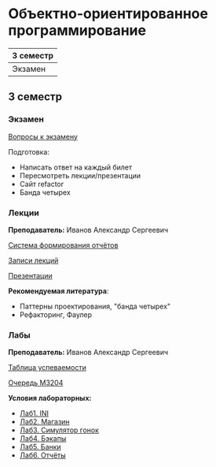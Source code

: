# Объектно-ориентированное программирование

|3 семестр|
|---|
|Экзамен|

## 3 семестр
### Экзамен

[Вопросы к экзамену](../Files/OOP/OOP_exam_questions.docx)

Подготовка:
* Написать ответ на каждый билет
* Пересмотреть лекции/презентации
* Сайт refactor
* Банда четырех

### Лекции

**Преподаватель:** Иванов Александр Сергеевич

[Система формирования отчётов](https://reports.artrey.ru/)

[Записи лекций](https://yadi.sk/d/iGz5-Vunb5dKHA?w=1)

[Презентации](https://drive.google.com/drive/folders/1qvI4ni8HoIOSDKjV4QiZ_6zkIS1vuqe3)

**Рекомендуемая литература**:

* Паттерны проектирования, "банда четырех"
* Рефакторинг, Фаулер

### Лабы

**Преподаватель:** Иванов Александр Сергеевич

[Таблица успеваемости](https://docs.google.com/spreadsheets/d/1H75MoSvL-165x5aM-p26eFZcY57UYx0gPtOHhvpGYGw/edit?usp=sharing)

[Очередь M3204](https://docs.google.com/spreadsheets/d/1syVd7QPfwkR20bTASbcmWCUDlyP_iwk7-f-2F8EdzBY/edit#gid=0)

**Условия лабораторных:**
* [Лаб1. INI](../Files/OOP/OOP1.pdf)
* [Лаб2. Магазин](../Files/OOP/OOP2.pdf)
* [Лаб3. Симулятор гонок](../Files/OOP/OOP3.pdf)
* [Лаб4. Бэкапы](../Files/OOP/OOP4.pdf)
* [Лаб5. Банки](../Files/OOP/OOP5.pdf)
* [Лаб6. Отчёты](../Files/OOP/OOP6.pdf)
